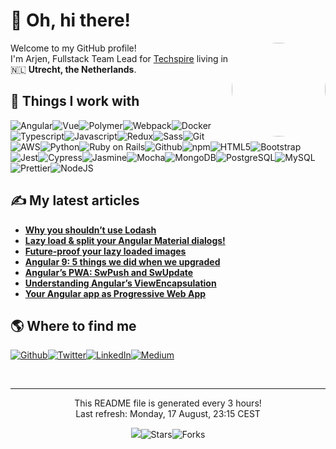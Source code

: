 
<h1>👋 Oh, hi there!</h1><img align="right" width="150" height="150" src="https://github.com/arjenbrandenburgh.png?size=150" style="border-radius:50%"/>
<p>Welcome to my GitHub profile! <br/> I'm Arjen, Fullstack Team Lead for <a href="https://www.techspire.nl" target="_blank">Techspire</a> living in 🇳🇱 <b>Utrecht, the Netherlands</b>.</p>
<h2>🔧 Things I work with</h2>
<p><img alt="Angular" src="https://img.shields.io/badge/-Angular-311c87?style=flat-square&logo=angular&logoColor=white"/><img alt="Vue" src="https://img.shields.io/badge/-Vue-311c87?style=flat-square&logo=vue.js&logoColor=white"/><img alt="Polymer" src="https://img.shields.io/badge/-Polymer-381b84?style=flat-square&logo=polymer-project&logoColor=white"/><img alt="Webpack" src="https://img.shields.io/badge/-Webpack-3f1a80?style=flat-square&logo=webpack&logoColor=white"/><img alt="Docker" src="https://img.shields.io/badge/-Docker-46197d?style=flat-square&logo=docker&logoColor=white"/><img alt="Typescript" src="https://img.shields.io/badge/-Typescript-4d1879?style=flat-square&logo=typescript&logoColor=white"/><img alt="Javascript" src="https://img.shields.io/badge/-Javascript-531676?style=flat-square&logo=javascript&logoColor=white"/><img alt="Redux" src="https://img.shields.io/badge/-Redux-5a1572?style=flat-square&logo=redux&logoColor=white"/><img alt="Sass" src="https://img.shields.io/badge/-Sass-61146f?style=flat-square&logo=sass&logoColor=white"/><img alt="Git" src="https://img.shields.io/badge/-Git-68136b?style=flat-square&logo=git&logoColor=white"/><img alt="AWS" src="https://img.shields.io/badge/-AWS-6f1268?style=flat-square&logo=amazon-aws&logoColor=white"/><img alt="Python" src="https://img.shields.io/badge/-Python-761165?style=flat-square&logo=python&logoColor=white"/><img alt="Ruby on Rails" src="https://img.shields.io/badge/-Ruby on Rails-7d1061?style=flat-square&logo=ruby-on-rails&logoColor=white"/><img alt="Github" src="https://img.shields.io/badge/-Github-840f5e?style=flat-square&logo=github&logoColor=white"/><img alt="npm" src="https://img.shields.io/badge/-npm-8a0d5a?style=flat-square&logo=npm&logoColor=white"/><img alt="HTML5" src="https://img.shields.io/badge/-HTML5-910c57?style=flat-square&logo=html5&logoColor=white"/><img alt="Bootstrap" src="https://img.shields.io/badge/-Bootstrap-980b53?style=flat-square&logo=bootstrap&logoColor=white"/><img alt="Jest" src="https://img.shields.io/badge/-Jest-9f0a50?style=flat-square&logo=jest&logoColor=white"/><img alt="Cypress" src="https://img.shields.io/badge/-Cypress-a6094d?style=flat-square&logo=cypress&logoColor=white"/><img alt="Jasmine" src="https://img.shields.io/badge/-Jasmine-ad0849?style=flat-square&logo=jasmine&logoColor=white"/><img alt="Mocha" src="https://img.shields.io/badge/-Mocha-b40746?style=flat-square&logo=mocha&logoColor=white"/><img alt="MongoDB" src="https://img.shields.io/badge/-MongoDB-bb0642?style=flat-square&logo=mongodb&logoColor=white"/><img alt="PostgreSQL" src="https://img.shields.io/badge/-PostgreSQL-c1043f?style=flat-square&logo=postgresql&logoColor=white"/><img alt="MySQL" src="https://img.shields.io/badge/-MySQL-c8033b?style=flat-square&logo=mysql&logoColor=white"/><img alt="Prettier" src="https://img.shields.io/badge/-Prettier-cf0238?style=flat-square&logo=prettier&logoColor=white"/><img alt="NodeJS" src="https://img.shields.io/badge/-NodeJS-d60134?style=flat-square&logo=Node.js&logoColor=white"/>
</p>
<h2>✍ My latest articles</h2>
<ul>
  <li><a href="https://medium.com/techspiration/why-you-shouldnt-use-lodash-f8504d7b7383?source=rss-4e994d74f767------2"><b>Why you shouldn’t use Lodash</b></a></li>
  <li><a href="https://medium.com/techspiration/lazy-load-split-your-angular-material-dialogs-61800e06173e?source=rss-4e994d74f767------2"><b>Lazy load &amp; split your Angular Material dialogs!</b></a></li>
  <li><a href="https://medium.com/techspiration/future-proof-your-lazy-loaded-images-16160bb51e58?source=rss-4e994d74f767------2"><b>Future-proof your lazy loaded images</b></a></li>
  <li><a href="https://medium.com/techspiration/angular-9-5-things-we-did-when-we-upgraded-75d0e1de0d4c?source=rss-4e994d74f767------2"><b>Angular 9: 5 things we did when we upgraded</b></a></li>
  <li><a href="https://medium.com/@arjenbrandenburgh/angulars-pwa-swpush-and-swupdate-15a7e5c154ac?source=rss-4e994d74f767------2"><b>Angular’s PWA: SwPush and SwUpdate</b></a></li>
  <li><a href="https://medium.com/dev-jam/understanding-angulars-viewencapsulation-5d8638859d4a?source=rss-4e994d74f767------2"><b>Understanding Angular’s ViewEncapsulation</b></a></li>
  <li><a href="https://medium.com/@arjenbrandenburgh/your-angular-app-as-progressive-web-app-e481043acf65?source=rss-4e994d74f767------2"><b>Your Angular app as Progressive Web App</b></a></li>
</ul>
<h2>🌎 Where to find me</h2>
<p><a href="https://github.com/arjenbrandenburgh" target="_blank"><img alt="Github" src="https://img.shields.io/badge/GitHub-%2312100E.svg?&style=for-the-badge&logo=Github&logoColor=white"/></a><a href="https://twitter.com/ArjenBrand" target="_blank"><img alt="Twitter" src="https://img.shields.io/badge/twitter-%231DA1F2.svg?&style=for-the-badge&logo=twitter&logoColor=white"/></a><a href="https://www.linkedin.com/in/arjen-brandenburgh" target="_blank"><img alt="LinkedIn" src="https://img.shields.io/badge/linkedin-%230077B5.svg?&style=for-the-badge&logo=linkedin&logoColor=white"/></a><a href="https://medium.com/@arjenbrandenburgh" target="_blank"><img alt="Medium" src="https://img.shields.io/badge/medium-%2312100E.svg?&style=for-the-badge&logo=medium&logoColor=white"/></a></p><br/>
<hr/>
<p align="center">This README file is generated every 3 hours!<br/>Last refresh: Monday, 17 August, 23:15 CEST</p>
<p align="center"><img src="https://github.com/arjenbrandenburgh/arjenbrandenburgh/workflows/README%20build/badge.svg"/><img alt="Stars" src="https://img.shields.io/github/stars/arjenbrandenburgh/arjenbrandenburgh?style=flat-square&labelColor=343b41"/><img alt="Forks" src="https://img.shields.io/github/forks/arjenbrandenburgh/arjenbrandenburgh?style=flat-square&labelColor=343b41"/></p>